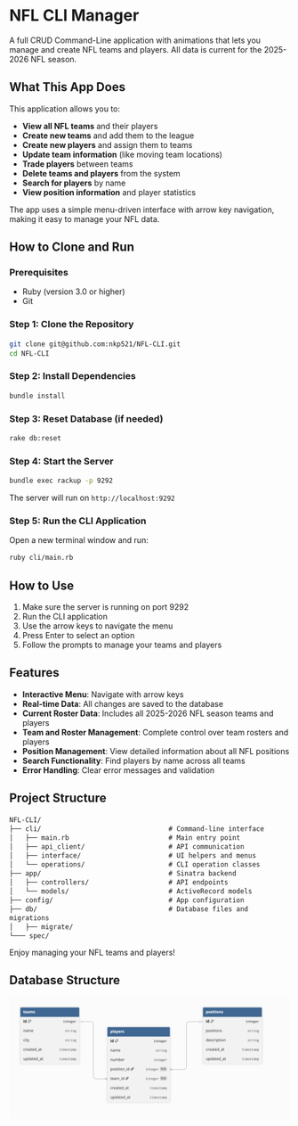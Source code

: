 # NFL CLI Manager

A full CRUD Command-Line application with animations that lets you manage and create NFL teams and players. All data is current for the 2025-2026 NFL season.

## What This App Does

This application allows you to:

- **View all NFL teams** and their players
- **Create new teams** and add them to the league
- **Create new players** and assign them to teams
- **Update team information** (like moving team locations)
- **Trade players** between teams
- **Delete teams and players** from the system
- **Search for players** by name
- **View position information** and player statistics

The app uses a simple menu-driven interface with arrow key navigation, making it easy to manage your NFL data.

## How to Clone and Run

### Prerequisites

- Ruby (version 3.0 or higher)
- Git

### Step 1: Clone the Repository

```bash
git clone git@github.com:nkp521/NFL-CLI.git
cd NFL-CLI
```

### Step 2: Install Dependencies

```bash
bundle install
```

### Step 3: Reset Database (if needed)

```bash
rake db:reset
```

### Step 4: Start the Server

```bash
bundle exec rackup -p 9292
```

The server will run on `http://localhost:9292`

### Step 5: Run the CLI Application

Open a new terminal window and run:

```bash
ruby cli/main.rb
```

## How to Use

1. Make sure the server is running on port 9292
2. Run the CLI application
3. Use the arrow keys to navigate the menu
4. Press Enter to select an option
5. Follow the prompts to manage your teams and players

## Features

- **Interactive Menu**: Navigate with arrow keys
- **Real-time Data**: All changes are saved to the database
- **Current Roster Data**: Includes all 2025-2026 NFL season teams and players
- **Team and Roster Management**: Complete control over team rosters and players
- **Position Management**: View detailed information about all NFL positions
- **Search Functionality**: Find players by name across all teams
- **Error Handling**: Clear error messages and validation

## Project Structure

```
NFL-CLI/
├── cli/                                # Command-line interface
│   ├── main.rb                         # Main entry point
│   ├── api_client/                     # API communication
│   ├── interface/                      # UI helpers and menus
│   └── operations/                     # CLI operation classes
├── app/                                # Sinatra backend
│   ├── controllers/                    # API endpoints
│   └── models/                         # ActiveRecord models
├── config/                             # App configuration
├── db/                                 # Database files and migrations
│   ├── migrate/
└─── spec/
```

Enjoy managing your NFL teams and players!

## Database Structure

![Database Diagram](./db_diagram.png)
